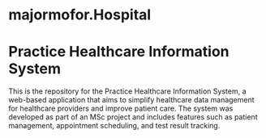 # majormofor.Hospital

# Practice Healthcare Information System
This is the repository for the Practice Healthcare Information System, a web-based application that aims to simplify healthcare data management for healthcare providers and improve patient care. The system was developed as part of an MSc project and includes features such as patient management, appointment scheduling, and test result tracking.
